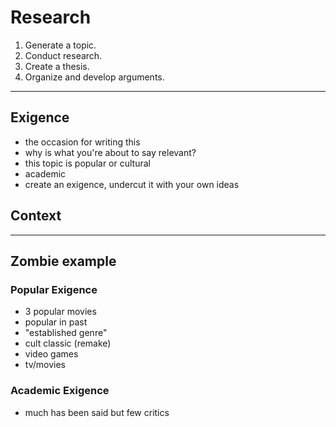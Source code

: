 # Research

1. Generate a topic.
2. Conduct research.
3. Create a thesis.
4. Organize and develop arguments.

---

## Exigence

- the occasion for writing this
- why is what you're about to say relevant?
- this topic is popular or cultural
- academic
- create an exigence, undercut it with your own ideas

## Context

---

## Zombie example

### Popular Exigence

- 3 popular movies
- popular in past
- "established genre"
- cult classic (remake)
- video games
- tv/movies

### Academic Exigence

- much has been said but few critics